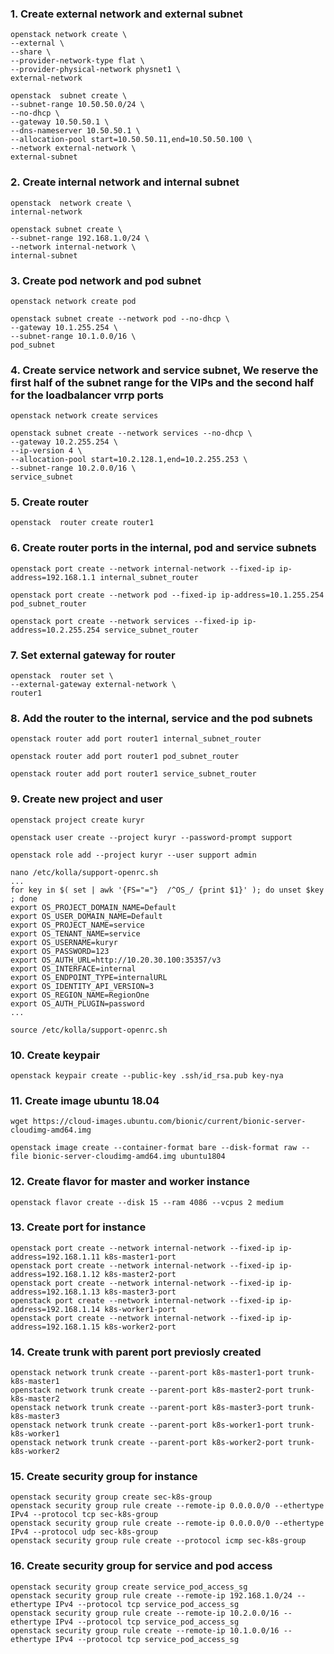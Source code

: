 ### 1. Create external network and external subnet 
```
openstack network create \
--external \
--share \
--provider-network-type flat \
--provider-physical-network physnet1 \
external-network

openstack  subnet create \
--subnet-range 10.50.50.0/24 \
--no-dhcp \
--gateway 10.50.50.1 \
--dns-nameserver 10.50.50.1 \
--allocation-pool start=10.50.50.11,end=10.50.50.100 \
--network external-network \
external-subnet
```
### 2. Create internal network and internal subnet 
```
openstack  network create \
internal-network

openstack subnet create \
--subnet-range 192.168.1.0/24 \
--network internal-network \
internal-subnet
```
### 3. Create pod network and pod subnet
```
openstack network create pod

openstack subnet create --network pod --no-dhcp \
--gateway 10.1.255.254 \
--subnet-range 10.1.0.0/16 \
pod_subnet
```
### 4. Create service network and service subnet, We reserve the first half of the subnet range for the VIPs and the second half for the loadbalancer vrrp ports
```
openstack network create services

openstack subnet create --network services --no-dhcp \
--gateway 10.2.255.254 \
--ip-version 4 \
--allocation-pool start=10.2.128.1,end=10.2.255.253 \
--subnet-range 10.2.0.0/16 \
service_subnet
```
### 5. Create router
```
openstack  router create router1
```
### 6. Create router ports in the internal, pod and service subnets
```
openstack port create --network internal-network --fixed-ip ip-address=192.168.1.1 internal_subnet_router

openstack port create --network pod --fixed-ip ip-address=10.1.255.254 pod_subnet_router

openstack port create --network services --fixed-ip ip-address=10.2.255.254 service_subnet_router
```
### 7. Set external gateway for router
```
openstack  router set \
--external-gateway external-network \
router1
```
### 8. Add the router to the internal, service and the pod subnets
```
openstack router add port router1 internal_subnet_router

openstack router add port router1 pod_subnet_router

openstack router add port router1 service_subnet_router
```
### 9. Create new project and user 
```
openstack project create kuryr

openstack user create --project kuryr --password-prompt support

openstack role add --project kuryr --user support admin

nano /etc/kolla/support-openrc.sh
...
for key in $( set | awk '{FS="="}  /^OS_/ {print $1}' ); do unset $key ; done
export OS_PROJECT_DOMAIN_NAME=Default
export OS_USER_DOMAIN_NAME=Default
export OS_PROJECT_NAME=service
export OS_TENANT_NAME=service
export OS_USERNAME=kuryr
export OS_PASSWORD=123
export OS_AUTH_URL=http://10.20.30.100:35357/v3
export OS_INTERFACE=internal
export OS_ENDPOINT_TYPE=internalURL
export OS_IDENTITY_API_VERSION=3
export OS_REGION_NAME=RegionOne
export OS_AUTH_PLUGIN=password
...

source /etc/kolla/support-openrc.sh
```
### 10. Create keypair 
```
openstack keypair create --public-key .ssh/id_rsa.pub key-nya
```
### 11. Create image ubuntu 18.04
```
wget https://cloud-images.ubuntu.com/bionic/current/bionic-server-cloudimg-amd64.img

openstack image create --container-format bare --disk-format raw --file bionic-server-cloudimg-amd64.img ubuntu1804
```
### 12. Create flavor for master and worker instance
```
openstack flavor create --disk 15 --ram 4086 --vcpus 2 medium
```
### 13. Create port for instance
```
openstack port create --network internal-network --fixed-ip ip-address=192.168.1.11 k8s-master1-port
openstack port create --network internal-network --fixed-ip ip-address=192.168.1.12 k8s-master2-port
openstack port create --network internal-network --fixed-ip ip-address=192.168.1.13 k8s-master3-port
openstack port create --network internal-network --fixed-ip ip-address=192.168.1.14 k8s-worker1-port
openstack port create --network internal-network --fixed-ip ip-address=192.168.1.15 k8s-worker2-port
```
### 14. Create trunk with parent port previosly created
```
openstack network trunk create --parent-port k8s-master1-port trunk-k8s-master1
openstack network trunk create --parent-port k8s-master2-port trunk-k8s-master2
openstack network trunk create --parent-port k8s-master3-port trunk-k8s-master3
openstack network trunk create --parent-port k8s-worker1-port trunk-k8s-worker1
openstack network trunk create --parent-port k8s-worker2-port trunk-k8s-worker2
```
### 15. Create security group for instance
```
openstack security group create sec-k8s-group
openstack security group rule create --remote-ip 0.0.0.0/0 --ethertype IPv4 --protocol tcp sec-k8s-group
openstack security group rule create --remote-ip 0.0.0.0/0 --ethertype IPv4 --protocol udp sec-k8s-group
openstack security group rule create --protocol icmp sec-k8s-group
```
### 16. Create security group for service and pod access
```
openstack security group create service_pod_access_sg
openstack security group rule create --remote-ip 192.168.1.0/24 --ethertype IPv4 --protocol tcp service_pod_access_sg
openstack security group rule create --remote-ip 10.2.0.0/16 --ethertype IPv4 --protocol tcp service_pod_access_sg
openstack security group rule create --remote-ip 10.1.0.0/16 --ethertype IPv4 --protocol tcp service_pod_access_sg
```



